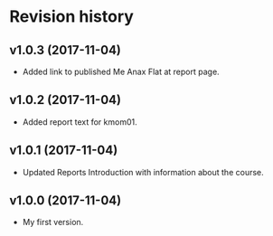 Revision history
=======================================


v1.0.3 (2017-11-04)
---------------------------------------

* Added link to published Me Anax Flat at report page.

v1.0.2 (2017-11-04)
---------------------------------------

* Added report text for kmom01.

v1.0.1 (2017-11-04)
---------------------------------------

* Updated Reports Introduction with information about the course.

v1.0.0 (2017-11-04)
---------------------------------------

* My first version.
